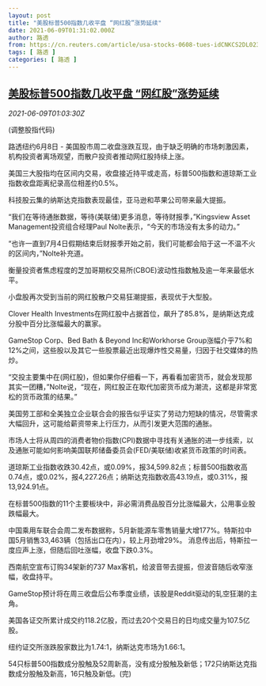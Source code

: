```yaml
---
layout: post
title: "美股标普500指数几收平盘 “网红股”涨势延续"
date: 2021-06-09T01:31:02.000Z
author: 路透
from: https://cn.reuters.com/article/usa-stocks-0608-tues-idCNKCS2DL023
tags: [ 路透 ]
categories: [ 路透 ]
---
```

<!--1623202262000-->
[美股标普500指数几收平盘 “网红股”涨势延续](https://cn.reuters.com/article/usa-stocks-0608-tues-idCNKCS2DL023)
------

<div>
<div><i>2021-06-09T01:03:30Z</i></div><p>(调整股指代码)</p><p>路透纽约6月8日 - 美国股市周二收盘涨跌互现，由于缺乏明确的市场刺激因素，机构投资者离场观望，而散户投资者推动网红股持续上涨。</p><p>美国三大股指均在区间内交易，收盘接近持平或走高，标普500指数和道琼斯工业指数收盘距离纪录高位相差约0.5%。</p><p>科技股云集的纳斯达克指数表现最佳，亚马逊和苹果公司带来最大提振。</p><p>“我们在等待通胀数据，等待(美联储)更多消息，等待财报季，”Kingsview Asset Management投资组合经理Paul Nolte表示，“今天的市场没有太多的动力。”</p><p>“也许一直到7月4日假期结束后财报季开始之前，我们可能都会陷于这一不温不火的区间内，”Nolte补充道。</p><p>衡量投资者焦虑程度的芝加哥期权交易所(CBOE)波动性指数触及逾一年来最低水平。</p><p>小盘股再次受到当前的网红股散户交易狂潮提振，表现优于大型股。</p><p>Clover Health Investments在网红股中占据首位，飙升了85.8%，是纳斯达克成分股中百分比涨幅最大的赢家。</p><p>GameStop Corp、Bed Bath &amp; Beyond Inc和Workhorse Group涨幅介乎7%和12%之间，这些股以及其它一些股票最近出现爆炸性交易量，归因于社交媒体的热炒。</p><p>“交投主要集中在(网红股)，但如果你仔细看一下，再看看加密货币，就会发现那其实一团糟，”Nolte说，“现在，网红股正在取代加密货币成为潮流，这都是非常宽松的货币政策的结果。”</p><p>美国劳工部和全美独立企业联合会的报告似乎证实了劳动力短缺的情况，尽管需求大幅回升，这可能给薪资带来上行压力，从而引发更大范围的通胀。</p><p>市场人士将从周四的消费者物价指数(CPI)数据中寻找有关通胀的进一步线索，以及通胀可能如何影响美国联邦储备委员会(FED/美联储)收紧货币政策的时间表。</p><p>道琼斯工业指数收跌30.42点，或0.09%，报34,599.82点；标普500指数收高0.74点，或0.02%，报4,227.26点；纳斯达克指数收高43.19点，或0.31%，报13,924.91点。</p><p>在标普500指数的11个主要板块中，非必需消费品股百分比涨幅最大，公用事业股跌幅最大。</p><p>中国乘用车联合会周二发布数据称，5月新能源车零售销量大增177%。特斯拉中国5月销售33,463辆（包括出口在内），较上月劲增29%。 消息传出后，特斯拉一度应声上涨，但随后回吐涨幅，收盘下跌0.3%。</p><p>西南航空宣布订购34架新的737 Max客机，给波音带去提振，但波音随后收窄涨幅，收盘持平。</p><p>GameStop预计将在周三收盘后公布季度业绩，该股是Reddit驱动的轧空狂潮的主角。</p><p>美国各证交所累计成交约118.2亿股，而过去20个交易日的日均成交量为107.5亿股。</p><p>纽约证交所涨跌股家数比为1.74:1，纳斯达克市场为1.66:1。</p><p>54只标普500指数成分股触及52周新高，没有成分股触及新低；172只纳斯达克指数成分股触及新高，16只触及新低。(完)</p>
</div>
